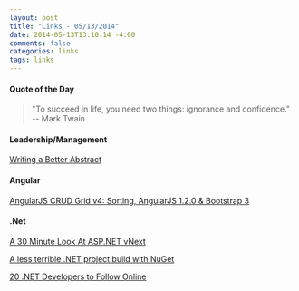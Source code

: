 ```yaml
---
layout: post
title: "Links - 05/13/2014"
date: 2014-05-13T13:10:14 -4:00
comments: false
categories: links
tags: links
---
```


#### Quote of the Day

<blockquote>"To succeed in life, you need two things: ignorance and confidence."<br>
-- Mark Twain
</blockquote>

#### Leadership/Management

[Writing a Better Abstract](http://www.wekeroad.com/2014/05/13/writing-a-better-abstract/)

#### Angular

[AngularJS CRUD Grid v4: Sorting, AngularJS 1.2.0 & Bootstrap 3](http://blog.jongallant.com/2013/09/angularjs-crud-grid-v4.html#.UkvIVoafgRM)

#### .Net

[A 30 Minute Look At ASP.NET vNext](http://weblogs.asp.net/jgalloway/archive/2014/05/13/a-30-minute-look-at-asp-net-vnext.aspx)

[A less terrible .NET project build with NuGet](http://haacked.com/archive/2014/04/15/nuget-build-dependencies/)

[20 .NET Developers to Follow Online](http://blog.newrelic.com/2014/03/12/20-net-developers-follow-online/)

